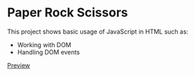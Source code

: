 # Paper Rock Scissors

This project shows basic usage of JavaScript in HTML such as:
- Working with DOM
- Handling DOM events

[Preview](https://murat-yes-i-am.github.io/rock-paper-scissors/)